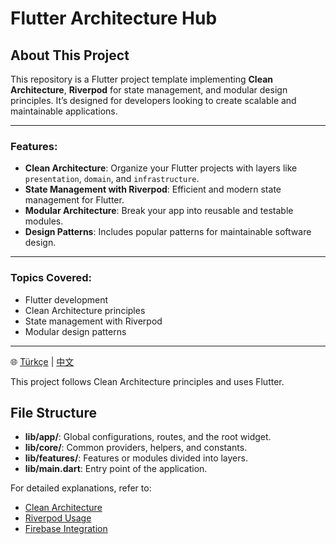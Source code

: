 # Flutter Architecture Hub


## About This Project

This repository is a Flutter project template implementing **Clean Architecture**, **Riverpod** for state management, and modular design principles. It’s designed for developers looking to create scalable and maintainable applications.


---

### Features:
- **Clean Architecture**: Organize your Flutter projects with layers like `presentation`, `domain`, and `infrastructure`.
- **State Management with Riverpod**: Efficient and modern state management for Flutter.
- **Modular Architecture**: Break your app into reusable and testable modules.
- **Design Patterns**: Includes popular patterns for maintainable software design.

---

### Topics Covered:
- Flutter development
- Clean Architecture principles
- State management with Riverpod
- Modular design patterns

---

🌐 [Türkçe](README-TR.md) | [中文](README-CN.md)

This project follows Clean Architecture principles and uses Flutter.

## File Structure
- **lib/app/**: Global configurations, routes, and the root widget.
- **lib/core/**: Common providers, helpers, and constants.
- **lib/features/**: Features or modules divided into layers.
- **lib/main.dart**: Entry point of the application.

For detailed explanations, refer to:
- [Clean Architecture](docs/architecture.md)
- [Riverpod Usage](docs/riverpod_usage.md)
- [Firebase Integration](docs/firebase_integration.md)
